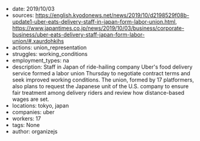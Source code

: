 - date: 2019/10/03
- sources: https://english.kyodonews.net/news/2019/10/d2198529f08b-update1-uber-eats-delivery-staff-in-japan-form-labor-union.html, https://www.japantimes.co.jp/news/2019/10/03/business/corporate-business/uber-eats-delivery-staff-japan-form-labor-union/#.xaurdohkihs
- actions: union_representation
- struggles: working_conditions
- employment_types: na
- description: Staff in Japan of ride-hailing company Uber's food delivery service formed a labor union Thursday to negotiate contract terms and seek improved working conditions. The union, formed by 17 platformers, also plans to request the Japanese unit of the U.S. company to ensure fair treatment among delivery riders and review how distance-based wages are set.
- locations: tokyo, japan
- companies: uber
- workers: 17
- tags: None
- author: organizejs
